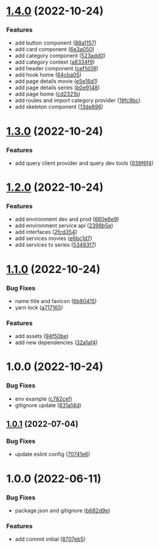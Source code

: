 # [1.4.0](https://github.com/ialexanderbrito/movies/compare/v1.3.0...v1.4.0) (2022-10-24)


### Features

* add button component ([88a1157](https://github.com/ialexanderbrito/movies/commit/88a11573ddb6c874fb5eb60dd2cf445bca635049))
* add card component ([6e3a050](https://github.com/ialexanderbrito/movies/commit/6e3a0506b8a14bf718da883035384646a9fed91a))
* add category component ([523add0](https://github.com/ialexanderbrito/movies/commit/523add0cb2b05f821262518003306ea8e547ba80))
* add category context ([a8334f9](https://github.com/ialexanderbrito/movies/commit/a8334f9b7da5f5b3df24e5eb55184e4f15a25f6f))
* add header component ([cef1d38](https://github.com/ialexanderbrito/movies/commit/cef1d38ee4c088c949db310aa5beb6b4616b602e))
* add hook home ([64cba05](https://github.com/ialexanderbrito/movies/commit/64cba05ef8035d945d004bf3f4a22c97d479812e))
* add page details movie ([e5e16d1](https://github.com/ialexanderbrito/movies/commit/e5e16d1c26eaae93a1ea7ce4dcd2d03b9afd5ae3))
* add page details series ([b0e9148](https://github.com/ialexanderbrito/movies/commit/b0e914882399df92b86858a66a6897fd22ab9d25))
* add page home ([cd2321b](https://github.com/ialexanderbrito/movies/commit/cd2321b2103ca995029d24637332e19f173ab8c5))
* add routes and import category provider ([19fc9bc](https://github.com/ialexanderbrito/movies/commit/19fc9bcd537457b12bbc7334a343c8bbc0899394))
* add skeleton component ([13de896](https://github.com/ialexanderbrito/movies/commit/13de896c397acbfd40c2a0a68ecc6e48d15251ac))

# [1.3.0](https://github.com/ialexanderbrito/movies/compare/v1.2.0...v1.3.0) (2022-10-24)


### Features

* add query client provider and query dev tools ([939f6f4](https://github.com/ialexanderbrito/movies/commit/939f6f41b73e099534cf8fd4f0496d429453b65f))

# [1.2.0](https://github.com/ialexanderbrito/movies/compare/v1.1.0...v1.2.0) (2022-10-24)


### Features

* add environment dev and prod ([660e6e9](https://github.com/ialexanderbrito/movies/commit/660e6e9bfedd0bb5033099be4d7851b9f459f6e2))
* add environment service api ([2398b5e](https://github.com/ialexanderbrito/movies/commit/2398b5eeecf186d87c6523af3cb1eeaf01e78c1b))
* add interfaces ([2fcd354](https://github.com/ialexanderbrito/movies/commit/2fcd354d7eeae0ba0dc4f85d3290db4bcfbfa753))
* add services movies ([e6bc1d7](https://github.com/ialexanderbrito/movies/commit/e6bc1d73737cee39aed971869d31256a4d1a958b))
* add services tv series ([53483f7](https://github.com/ialexanderbrito/movies/commit/53483f791f97fc298c70f3532a5f7ab4e2712bc1))

# [1.1.0](https://github.com/ialexanderbrito/marvel/compare/v1.0.0...v1.1.0) (2022-10-24)


### Bug Fixes

* name title and favicon ([6b80415](https://github.com/ialexanderbrito/marvel/commit/6b80415556f6d182cd5d343d0d46f6588e0e7854))
* yarn lock ([a717165](https://github.com/ialexanderbrito/marvel/commit/a7171658c4f3c1ae4526e4e81591d491958467aa))


### Features

* add assets ([94f50be](https://github.com/ialexanderbrito/marvel/commit/94f50bea7702d66a2b4e803485b0a9b0e6110c01))
* add new dependencies ([32a1af4](https://github.com/ialexanderbrito/marvel/commit/32a1af45359361433ef859ecc7dc298171d77ed0))

# 1.0.0 (2022-10-24)


### Bug Fixes

* env example ([c782cef](https://github.com/ialexanderbrito/marvel/commit/c782cef7b0b598be60be000ca97516dd612db25e))
* gitignore update ([831a14d](https://github.com/ialexanderbrito/marvel/commit/831a14d698c6fb8676a74d26c6b7f8db03d912b0))

## [1.0.1](https://github.com/alxUI/boilerplate-vite/compare/v1.0.0...v1.0.1) (2022-07-04)


### Bug Fixes

* update eslint config ([70741e6](https://github.com/alxUI/boilerplate-vite/commit/70741e674ac6c9d5f64a588a8fe8d5ebbd3b4eb6))

# 1.0.0 (2022-06-11)


### Bug Fixes

* package.json and gitignore ([b682d9e](https://github.com/alxUI/boilerplate-vite/commit/b682d9ee4d5521390a2050ae803628c984ca196a))


### Features

* add commit initial ([8707eb5](https://github.com/alxUI/boilerplate-vite/commit/8707eb5539fdc09b52db5a285350e4444c14c830))
